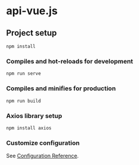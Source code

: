 # api-vue.js

## Project setup
```
npm install
```

### Compiles and hot-reloads for development
```
npm run serve
```

### Compiles and minifies for production
```
npm run build
```

### Axios library setup
```
npm install axios
```


### Customize configuration
See [Configuration Reference](https://cli.vuejs.org/config/).
